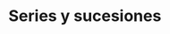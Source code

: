 # Series y sucesiones

<!--
## Problemas 2

<iframe src="https://drive.google.com/file/d/1d5Q4j6PGLxudOcbvesT9nZM2_Jn9h0Xc/preview" width="640" height="480" allow="autoplay"></iframe>

## Tutorial 2

<iframe src="https://drive.google.com/file/d/1UwoES7hUlMWiDD-0UAh74jH66Tlk8N6A/preview" width="640" height="480" allow="autoplay"></iframe>

-->
